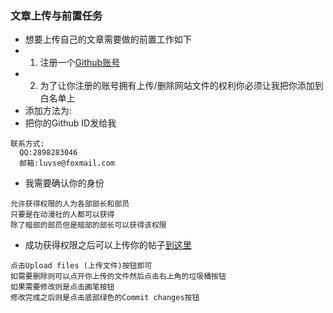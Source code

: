 ### 文章上传与前置任务
* 想要上传自己的文章需要做的前置工作如下
* 1. 注册一个[Github账号](https://github.com/join?source=header-home)
* 2. 为了让你注册的账号拥有上传/删除网站文件的权利你必须让我把你添加到白名单上
* 添加方法为:
* 把你的Github ID发给我

```
联系方式:
  QQ:2898283046
  邮箱:luvse@foxmail.com
```

* 我需要确认你的身份

```
允许获得权限的人为各部部长和部员
只要是在动漫社的人都可以获得
除了暗部的部员但是暗部的部长可以获得该权限
```
* 成功获得权限之后可以上传你的帖子[到这里](https://github.com/GreenChennai/CXSdms/tree/master/_posts)
```
点击Upload files (上传文件)按钮即可
如需要删除则可以点开你上传的文件然后点击右上角的垃圾桶按钮
如果需要修改则是点击画笔按钮
修改完成之后则是点击底部绿色的Commit changes按钮
             
